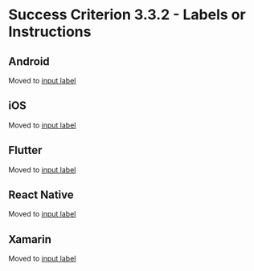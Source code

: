 # Success Criterion 3.3.2 - Labels or Instructions

## Android

Moved to [input label](../input-label.md)

## iOS

Moved to [input label](../input-label.md)

## Flutter

Moved to [input label](../input-label.md)

## React Native

Moved to [input label](../input-label.md)

## Xamarin

Moved to [input label](../input-label.md)
